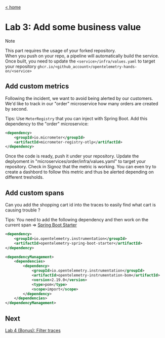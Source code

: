 [< home](../README.md)

# Lab 3: Add some business value

> [!NOTE]  
> This part requires the usage of your forked repository.  
> When you push on your repo, a pipeline will automatically build the service. Once built, you need to update the `<service>/infra/values.yaml` to target your repository `ghcr.io/<github_account>/opentelemetry-hands-on/<service>`

## Add custom metrics

Following the incident, we want to avoid being alerted by our customers. We'd like to track in our "order" microservice how many orders are created by second.

Tips: Use `MeterRegistry` that you can inject with Spring Boot.
Add this dependency to the "order" microservice:

```xml
<dependency>
    <groupId>io.micrometer</groupId>
    <artifactId>micrometer-registry-otlp</artifactId>
</dependency>
```

Once the code is ready, push it under your repository. Update the deplyoment in "microservices/order/infra/values.yaml" to target your repository.
Check in Signoz that the metric is working. You can even try to create a dashbord to follow this metric and thus be alerted depending on different tresholds.

## Add custom spans

Can you add the shopping cart id into the traces to easily find what cart is causing trouble ?

Tips: You need to add the following dependency and then work on the current span => [Spring Boot Starter](https://opentelemetry.io/docs/zero-code/java/spring-boot-starter/annotations/)

```xml
<dependency>
    <groupId>io.opentelemetry.instrumentation</groupId>
    <artifactId>opentelemetry-spring-boot-starter</artifactId>
</dependency>

<dependencyManagement>
    <dependencies>
        <dependency>
            <groupId>io.opentelemetry.instrumentation</groupId>
            <artifactId>opentelemetry-instrumentation-bom</artifactId>
            <version>2.19.0</version>
            <type>pom</type>
            <scope>import</scope>
        </dependency>
    </dependencies>
</dependencyManagement>
```

## Next

[Lab 4 (Bonus): Filter traces](tp4.md)
